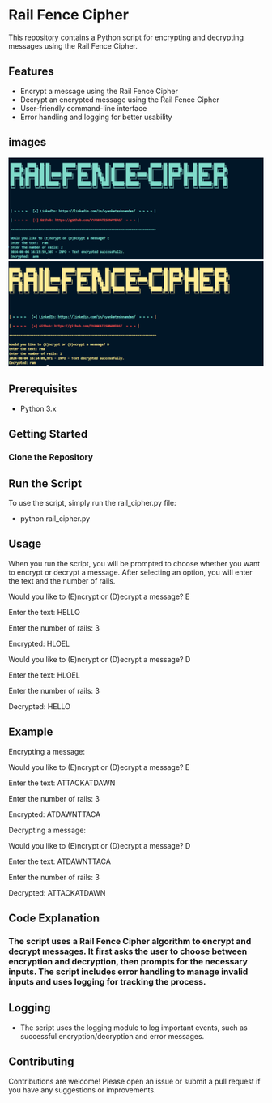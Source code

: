 # Rail Fence Cipher

This repository contains a Python script for encrypting and decrypting messages using the Rail Fence Cipher.

## Features

- Encrypt a message using the Rail Fence Cipher
- Decrypt an encrypted message using the Rail Fence Cipher
- User-friendly command-line interface
- Error handling and logging for better usability

## images
![RowColumnCipher image](encrypt.png) 
![RowColumnCipher image](decrypt.png)

## Prerequisites

- Python 3.x

## Getting Started

### Clone the Repository


## Run the Script
To use the script, simply run the rail_cipher.py file:

- python rail_cipher.py

## Usage
When you run the script, you will be prompted to choose whether you want to encrypt or decrypt a message. After selecting an option, you will enter the text and the number of rails.


Would you like to (E)ncrypt or (D)ecrypt a message? E

Enter the text: HELLO

Enter the number of rails: 3

Encrypted: HLOEL

Would you like to (E)ncrypt or (D)ecrypt a message? D

Enter the text: HLOEL

Enter the number of rails: 3

Decrypted: HELLO

## Example

Encrypting a message:

Would you like to (E)ncrypt or (D)ecrypt a message? E

Enter the text: ATTACKATDAWN

Enter the number of rails: 3

Encrypted: ATDAWNTTACA

Decrypting a message:


Would you like to (E)ncrypt or (D)ecrypt a message? D

Enter the text: ATDAWNTTACA

Enter the number of rails: 3

Decrypted: ATTACKATDAWN

## Code Explanation
### The script uses a Rail Fence Cipher algorithm to encrypt and decrypt messages. It first asks the user to choose between encryption and decryption, then prompts for the necessary inputs. The script includes error handling to manage invalid inputs and uses logging for tracking the process.

## Logging
- The script uses the logging module to log important events, such as successful encryption/decryption and error messages.

## Contributing
Contributions are welcome! Please open an issue or submit a pull request if you have any suggestions or improvements.

